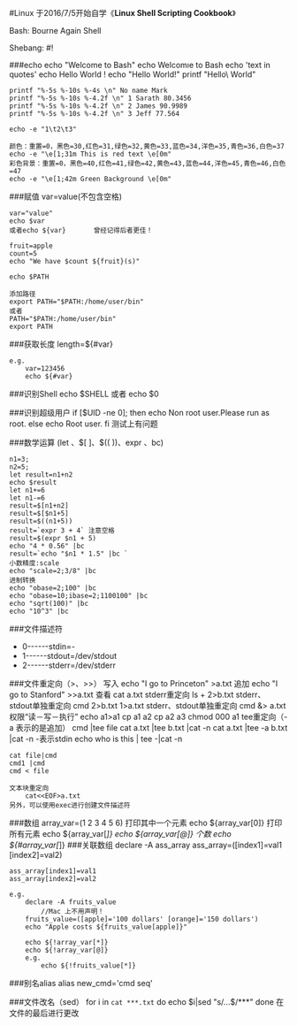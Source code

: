 #Linux
于2016/7/5开始自学《**Linux Shell Scripting Cookbook**》

Bash:	Bourne Again Shell

Shebang:	#!

###echo
	echo "Welcome to Bash"
	echo Welcomıe to Bash
	echo 'text in quotes'
	echo Hello World !
	echo "Hello World\!"
	printf "Hello\ World"
	
	printf "%-5s %-10s %-4s \n" No name Mark
	printf "%-5s %-10s %-4.2f \n" 1 Sarath 80.3456
	printf "%-5s %-10s %-4.2f \n" 2 James 90.9989
	printf "%-5s %-10s %-4.2f \n" 3 Jeff 77.564
	
	echo -e "1\t2\t3"
	
	颜色：重置=0，黑色=30,红色=31,绿色=32,黄色=33,蓝色=34,洋色=35,青色=36,白色=37
	echo -e "\e[1;31m This is red text \e[0m"
	彩色背景：重置=0，黑色=40,红色=41,绿色=42,黄色=43,蓝色=44,洋色=45,青色=46,白色=47
	echo -e "\e[1;42m Green Background \e[0m"
	
###赋值
	var=value(不包含空格)
	
	var="value"
	echo $var
	或者echo ${var}		曾经记得后者更佳！
	
	fruit=apple
	count=5
	echo "We have $count ${fruit}(s)"
	
	echo $PATH
	
	添加路径
	export PATH="$PATH:/home/user/bin"
	或者
	PATH="$PATH:/home/user/bin"
	export PATH
	
###获取长度
	length=${#var}
	
	e.g.
		var=123456
		echo ${#var}

###识别Shell
	echo $SHELL
	或者
	echo $0
	
###识别超级用户
	if [$UID -ne 0]; then
		echo Non root user.Please run as root.
	else
		echo Root user.
	fi
	测试上有问题

###数学运算 (let 、\$[ ]、\$(( ))、expr 、bc)
	
	n1=3;
	n2=5;
	let result=n1+n2
	echo $result
	let n1+=6
	let n1-=6
	result=$[n1+n2]
	result=$[$n1+5]
	result=$((n1+5))
	result=`expr 3 + 4` 注意空格
	result=$(expr $n1 + 5)
	echo "4 * 0.56" |bc
	result=`echo "$n1 * 1.5" |bc `
	小数精度:scale
	echo "scale=2;3/8" |bc
	进制转换
	echo "obase=2;100" |bc
	echo "obase=10;ibase=2;1100100" |bc
	echo "sqrt(100)" |bc
	echo "10^3" |bc
	
###文件描述符
- 0------stdin=-
- 1------stdout=/dev/stdout
- 2------stderr=/dev/stderr

###文件重定向（>、>>）
	写入
		echo "I go to Princeton" >a.txt
	追加
		echo "I go to Stanford" >>a.txt
	查看
		cat a.txt
	stderr重定向
		ls + 2>b.txt
	stderr、stdout单独重定向
		cmd 2>b.txt 1>a.txt
	stderr、stdout单独重定向
		cmd &> a.txt
	权限“读－写－执行”
		echo a1>a1
		cp a1 a2
		cp a2 a3
		chmod 000 a1
	tee重定向（-a 表示的是追加）
		cmd |tee file
		cat a.txt |tee b.txt |cat -n
		cat a.txt |tee -a b.txt |cat -n
		-表示stdin
			echo who is this | tee -|cat -n
	
	cat file|cmd
	cmd1 |cmd
	cmd < file
	
	文本块重定向
		cat<<EOF>a.txt
	另外，可以使用exec进行创建文件描述符

###数组
	array_var=(1 2 3 4 5 6)
	打印其中一个元素
		echo ${array_var[0]}
	打印所有元素
		echo ${array_var[*]}
		echo ${array_var[@]}
	个数
		echo ${#array_var[*]}
###关联数组
	declare -A ass_array
	ass_array=([index1]=val1 [index2]=val2)
	
	ass_array[index1]=val1
	ass_array[index2]=val2
	
	e.g.
		declare -A fruits_value
			//Mac 上不用声明！
		fruits_value=([apple]='100 dollars' [orange]='150 dollars')
		echo "Apple costs ${fruits_value[apple]}"
		
		echo ${!array_var[*]}
		echo ${!array_var[@]}
		e.g.
			echo ${!fruits_value[*]}
		
###别名alias
	alias new_cmd='cmd seq'
	
###文件改名（sed）
	for i in `cat ***.txt`
	do
		echo $i|sed "s/...$/***"
	done
	在文件的最后进行更改